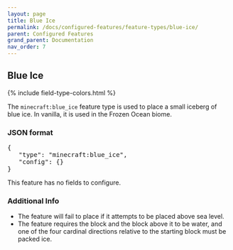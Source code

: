 ```yaml
---
layout: page
title: Blue Ice
permalink: /docs/configured-features/feature-types/blue-ice/
parent: Configured Features
grand_parent: Documentation
nav_order: 7
---
```


## Blue Ice

<head>
    {% include field-type-colors.html %}
</head>

The `minecraft:blue_ice` feature type is used to place a small iceberg of blue ice. In vanilla, it is used in the Frozen Ocean biome.

### JSON format

<pre>
{
   "type": "minecraft:blue_ice",
   "config": {}
}
</pre>

This feature has no fields to configure.

### Additional Info

* The feature will fail to place if it attempts to be placed above sea level.
* The feature requires the block and the block above it to be water, and one of the four cardinal directions relative to the starting block must be packed ice.